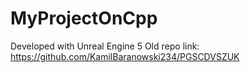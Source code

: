 # MyProjectOnCpp

Developed with Unreal Engine 5
Old repo link: https://github.com/KamilBaranowski234/PGSCDVSZUK
